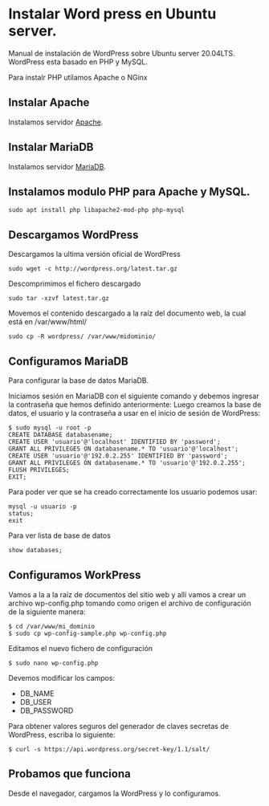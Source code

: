 # Instalar Word press en Ubuntu server.

Manual de instalación de WordPress sobre Ubuntu server 20.04LTS. 
WordPress esta basado en PHP y MySQL.

Para instalr PHP utilamos Apache o NGinx

## Instalar Apache

Instalamos servidor [Apache](Apache.md).

## Instalar MariaDB

Instalamos servidor [MariaDB](MariaDB.md).

## Instalamos modulo PHP para Apache y MySQL.

``` shell
sudo apt install php libapache2-mod-php php-mysql
```

## Descargamos WordPress

Descargamos la ultima versión oficial de WordPress

``` shell
sudo wget -c http://wordpress.org/latest.tar.gz
```

Descomprimimos el fichero descargado

``` shell
sudo tar -xzvf latest.tar.gz
```

Movemos el contenido descargado a la raíz del documento web, la cual está en /var/www/html/

``` shell
sudo cp -R wordpress/ /var/www/midominio/
```

## Configuramos MariaDB

Para configurar la base de datos MariaDB.

Iniciamos sesión en MariaDB con el siguiente comando y debemos ingresar la contraseña que hemos definido anteriormente:
Luego creamos la base de datos, el usuario y la contraseña a usar en el inicio de sesión de WordPress:


``` shell
$ sudo mysql -u root -p
CREATE DATABASE databasename;
CREATE USER 'usuario'@'localhost' IDENTIFIED BY 'password';
GRANT ALL PRIVILEGES ON databasename.* TO 'usuario'@'localhost';
CREATE USER 'usuario'@'192.0.2.255' IDENTIFIED BY 'password';
GRANT ALL PRIVILEGES ON databasename.* TO 'usuario'@'192.0.2.255';
FLUSH PRIVILEGES;
EXIT;
```

Para poder ver que se ha creado correctamente los usuario podemos usar:

``` shell
mysql -u usuario -p
status;
exit
```

Para ver lista de base de datos

```sql
show databases;
```

## Configuramos WorkPress

Vamos a la a la raíz de documentos del sitio web y allí vamos a crear un archivo wp-config.php tomando como origen el archivo de configuración de la siguiente manera:

``` shell
$ cd /var/www/mi_dominio
$ sudo cp wp-config-sample.php wp-config.php
```

Editamos el nuevo fichero de configuración

``` shell
$ sudo nano wp-config.php
```

Devemos modificar los campos:

* DB_NAME
* DB_USER
* DB_PASSWORD

Para obtener valores seguros del generador de claves secretas de WordPress, escriba lo siguiente:

``` shell
$ curl -s https://api.wordpress.org/secret-key/1.1/salt/
```

## Probamos que funciona

Desde el navegador, cargamos la WordPress y lo configuramos.
